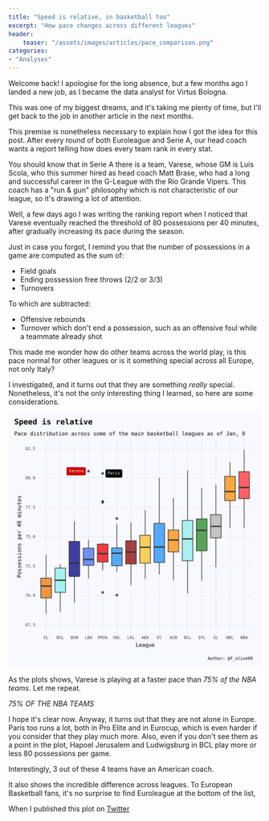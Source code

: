 ```yaml
---
title: "Speed is relative, in basketball too"
excerpt: "How pace changes across different leagues"
header:
    teaser: "/assets/images/articles/pace_comparison.png"
categories:
- "Analyses"
---
```


Welcome back! I apologise for the long absence, but a few months ago I landed a new job, as I became the data analyst for Virtus Bologna.

This was one of my biggest dreams, and it's taking me plenty of time, but I'll get back to the job in another article in the next months.

This premise is nonetheless necessary to explain how I got the idea for this post. After every round of both Euroleague and Serie A, our head coach wants a report telling how does every team rank in every stat.

You should know that in Serie A there is a team, Varese, whose GM is Luis Scola, who this summer hired as head coach Matt Brase, who had a long and successful career in the G-League with the Rio Grande Vipers. This coach has a "run & gun" philosophy which is not characteristic of our league, so it's drawing a lot of attention.

Well, a few days ago I was writing the ranking report when I noticed that Varese eventually reached the threshold of 80 possessions per 40 minutes, after gradually increasing its pace during the season.

Just in case you forgot, I remind you that the number of possessions in a game are computed as the sum of:
- Field goals
- Ending possession free throws (2/2 or 3/3)
- Turnovers

To which are subtracted:
- Offensive rebounds
- Turnover which don't end a possession, such as an offensive foul while a teammate already shot

This made me wonder how do other teams across the world play, is this pace normal for other leagues or is it something special across all Europe, not only Italy?

I investigated, and it turns out that they are something _really_ special. Nonetheless, it's not the only interesting thing I learned, so here are some considerations.

<a href="/assets/images/articles/pace_comparison.png">
    <img 
        src="/assets/images/articles/pace_comparison.png" 
        alt="PO wins against PO games"
    >
</a>

As the plots shows, Varese is playing at a faster pace than _75% of the NBA teams_. Let me repeat.

_75% OF THE NBA TEAMS_

I hope it's clear now. Anyway, it turns out that they are not alone in Europe. Paris too runs a lot, both in Pro Elite and in Eurocup, which is even harder if you consider that they play much more. Also, even if you don't see them as a point in the plot, Hapoel Jerusalem and Ludwigsburg in BCL play more or less 80 possessions per game.

Interestingly, 3 out of these 4 teams have an American coach.

It also shows the incredible difference across leagues. To European Basketball fans, it's no surprise to find Euroleague at the bottom of the list,


When I published this plot on [Twitter](https://twitter.com/f_olivo99/status/1612498205224144897?s=20&t=w5bsEPCfbjKOQ77Wf4WSHw)

